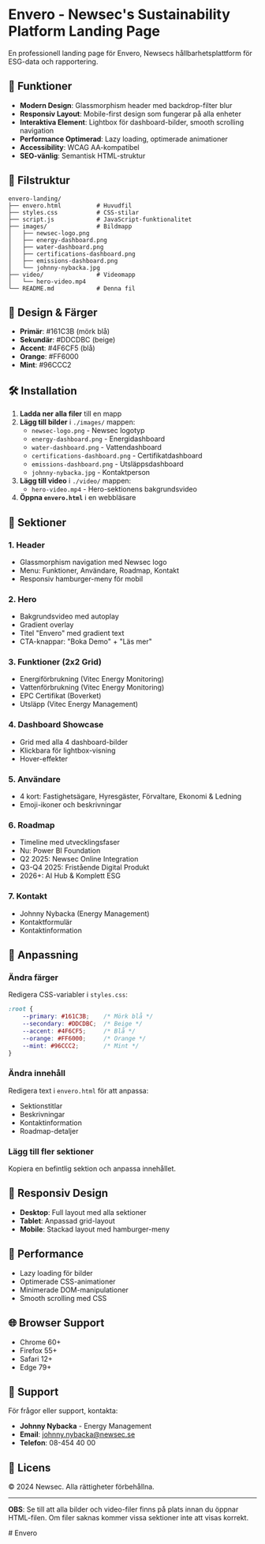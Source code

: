 # Envero - Newsec's Sustainability Platform Landing Page

En professionell landing page för Envero, Newsecs hållbarhetsplattform för ESG-data och rapportering.

## 🚀 Funktioner

- **Modern Design**: Glassmorphism header med backdrop-filter blur
- **Responsiv Layout**: Mobile-first design som fungerar på alla enheter
- **Interaktiva Element**: Lightbox för dashboard-bilder, smooth scrolling navigation
- **Performance Optimerad**: Lazy loading, optimerade animationer
- **Accessibility**: WCAG AA-kompatibel
- **SEO-vänlig**: Semantisk HTML-struktur

## 📁 Filstruktur

```
envero-landing/
├── envero.html          # Huvudfil
├── styles.css           # CSS-stilar
├── script.js            # JavaScript-funktionalitet
├── images/              # Bildmapp
│   ├── newsec-logo.png
│   ├── energy-dashboard.png
│   ├── water-dashboard.png
│   ├── certifications-dashboard.png
│   ├── emissions-dashboard.png
│   └── johnny-nybacka.jpg
├── video/               # Videomapp
│   └── hero-video.mp4
└── README.md            # Denna fil
```

## 🎨 Design & Färger

- **Primär**: #161C3B (mörk blå)
- **Sekundär**: #DDCDBC (beige)
- **Accent**: #4F6CF5 (blå)
- **Orange**: #FF6000
- **Mint**: #96CCC2

## 🛠️ Installation

1. **Ladda ner alla filer** till en mapp
2. **Lägg till bilder** i `./images/` mappen:
   - `newsec-logo.png` - Newsec logotyp
   - `energy-dashboard.png` - Energidashboard
   - `water-dashboard.png` - Vattendashboard
   - `certifications-dashboard.png` - Certifikatdashboard
   - `emissions-dashboard.png` - Utsläppsdashboard
   - `johnny-nybacka.jpg` - Kontaktperson
3. **Lägg till video** i `./video/` mappen:
   - `hero-video.mp4` - Hero-sektionens bakgrundsvideo
4. **Öppna `envero.html`** i en webbläsare

## 📱 Sektioner

### 1. Header
- Glassmorphism navigation med Newsec logo
- Menu: Funktioner, Användare, Roadmap, Kontakt
- Responsiv hamburger-meny för mobil

### 2. Hero
- Bakgrundsvideo med autoplay
- Gradient overlay
- Titel "Envero" med gradient text
- CTA-knappar: "Boka Demo" + "Läs mer"

### 3. Funktioner (2x2 Grid)
- Energiförbrukning (Vitec Energy Monitoring)
- Vattenförbrukning (Vitec Energy Monitoring)
- EPC Certifikat (Boverket)
- Utsläpp (Vitec Energy Management)

### 4. Dashboard Showcase
- Grid med alla 4 dashboard-bilder
- Klickbara för lightbox-visning
- Hover-effekter

### 5. Användare
- 4 kort: Fastighetsägare, Hyresgäster, Förvaltare, Ekonomi & Ledning
- Emoji-ikoner och beskrivningar

### 6. Roadmap
- Timeline med utvecklingsfaser
- Nu: Power BI Foundation
- Q2 2025: Newsec Online Integration
- Q3-Q4 2025: Fristående Digital Produkt
- 2026+: AI Hub & Komplett ESG

### 7. Kontakt
- Johnny Nybacka (Energy Management)
- Kontaktformulär
- Kontaktinformation

## 🔧 Anpassning

### Ändra färger
Redigera CSS-variabler i `styles.css`:
```css
:root {
    --primary: #161C3B;    /* Mörk blå */
    --secondary: #DDCDBC;  /* Beige */
    --accent: #4F6CF5;     /* Blå */
    --orange: #FF6000;     /* Orange */
    --mint: #96CCC2;       /* Mint */
}
```

### Ändra innehåll
Redigera text i `envero.html` för att anpassa:
- Sektionstitlar
- Beskrivningar
- Kontaktinformation
- Roadmap-detaljer

### Lägg till fler sektioner
Kopiera en befintlig sektion och anpassa innehållet.

## 📱 Responsiv Design

- **Desktop**: Full layout med alla sektioner
- **Tablet**: Anpassad grid-layout
- **Mobile**: Stackad layout med hamburger-meny

## 🚀 Performance

- Lazy loading för bilder
- Optimerade CSS-animationer
- Minimerade DOM-manipulationer
- Smooth scrolling med CSS

## 🌐 Browser Support

- Chrome 60+
- Firefox 55+
- Safari 12+
- Edge 79+

## 📧 Support

För frågor eller support, kontakta:
- **Johnny Nybacka** - Energy Management
- **Email**: johnny.nybacka@newsec.se
- **Telefon**: 08-454 40 00

## 📄 Licens

© 2024 Newsec. Alla rättigheter förbehållna.

---

**OBS**: Se till att alla bilder och video-filer finns på plats innan du öppnar HTML-filen. Om filer saknas kommer vissa sektioner inte att visas korrekt.

#   E n v e r o 
 
 